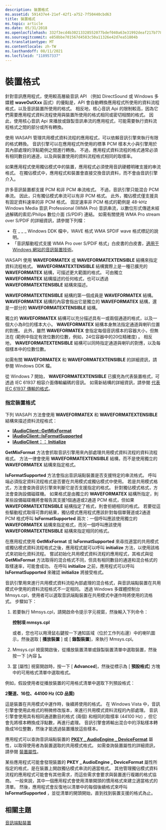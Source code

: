 ```yaml
---
description: 裝置格式
ms.assetid: 591437e4-21ef-42f1-a752-7f50440cbd63
title: 裝置格式
ms.topic: article
ms.date: 05/31/2018
ms.openlocfilehash: 332f3ecd4b30213328552077bdef040a63e31992deaf217b77838dd0cd0797f9
ms.sourcegitcommit: e858bbe701567d4583c50a11326e42d7ea51804b
ms.translationtype: MT
ms.contentlocale: zh-TW
ms.lasthandoff: 08/11/2021
ms.locfileid: "118957337"
---
```

# <a name="device-formats"></a>裝置格式

針對音訊應用程式，使用較高層級音訊 API （例如 DirectSound 或 Windows 多媒體 **waveOutXxx** 函式）的優點是，API 會自動轉換應用程式所使用的資料流程格式，以及音訊裝置所使用的格式。 相反地，核心音訊 Api 的限制較高，因為它們需要應用程式資料流程使用與裝置所使用的格式相同或密切相關的格式。 因此，使用核心音訊 Api 來播放或錄製音訊串流的應用程式，可能需要執行資料流程格式之間的部分或所有轉換。

使用 WASAPI 管理共用模式資料流程的應用程式，可以依賴音訊引擎來執行有限的格式轉換。 音訊引擎可以在應用程式所使用的標準 PCM 樣本大小與引擎用於其內部處理的浮點範例之間進行轉換。 不過，應用程式資料流程的格式通常必須有相同數目的通道，以及與裝置使用的資料流程格式相同的取樣率。

如果應用程式使用獨佔模式中的裝置，應用程式必須使用音訊硬體明確支援的串流格式。 在獨佔模式中，應用程式和裝置會直接交換音訊資料，而不會由音訊引擎介入。

許多音訊裝置都支援 PCM 和非 PCM 串流格式。 不過，音訊引擎只能混合 PCM 串流。 因此，只有獨佔模式串流可以有非 PCM 格式。 此外，獨佔模式僅支援具有固定資料速率的非 PCM 格式。 固定速率非 PCM 格式的範例是 48-kHz Windows Media 音訊 Professional (WMA Pro) 音訊串流，以數位形式傳遞未經過解碼的索尼/Philips 數位介面 (S/PDIF) 連結。 如需有關使用 WMA Pro stream over S/PDIF 的詳細資訊，請參閱下列檔：

-   在 \_ \_ \_ Windows DDK 檔中，WAVE 格式 WMA SPDIF wave 格式標記的說明。
-   「音訊驅動程式支援 WMA Pro over S/PDIF 格式」白皮書的白皮書，[適用于 Windows 網站的音訊裝置技術](https://www.microsoft.com/whdc/device/audio/default.mspx)。

WASAPI 使用 **WAVEFORMATEX** 或 **WAVEFORMATEXTENSIBLE** 結構來指定資料流程格式。 **WAVEFORMATEXTENSIBLE** 結構實際上是一種已擴充的 **WAVEFORMATEX** 結構，可描述更大範圍的格式。 可由獨立 **WAVEFORMATEX** 結構描述的任何格式，也可以透過 **WAVEFORMATEXTENSIBLE** 結構來描述。

**WAVEFORMATEXTENSIBLE** 結構的第一個成員是 **WAVEFORMATEX** 結構。 **WAVEFORMATEX** 結構的內容會指出它是獨立的 **WAVEFORMATEX** 結構，還是一部分的 **WAVEFORMATEXTENSIBLE** 結構。

獨立的 **WAVEFORMATEX** 結構可以充分描述具有一或兩個通道的格式，以及一個大小為8位的樣本大小。 **WAVEFORMATEX** 結構本身無法指定通道與喇叭位置的對應。 此外，雖然 **WAVEFORMATEX** 會指定每個音訊樣本的容器大小，但無法在 (範例中指定有效位數的位數，例如，24位容器中的20位精確度) 。 相反地， **WAVEFORMATEXTENSIBLE** 結構可以同時指定通道與喇叭的對應，以及每個樣本中的位數位數。

如需有關 **WAVEFORMATEX** 和 **WAVEFORMATEXTENSIBLE** 的詳細資訊，請參閱 Windows DDK 檔。

從 Windows 7 開始， **WAVEFORMATEXTENSIBLE** 已擴充為代表裝置格式，可透過 IEC 61937 相容介面傳輸編碼的音訊。 如需新結構的詳細資訊，請參閱 [代表 IEC 61937 傳輸的格式](representing-formats-for-iec-61937-transmissions.md)。

### <a name="specifying-the-device-format"></a>指定裝置格式

下列 WASAPI 方法會使用 **WAVEFORMATEX** 和 **WAVEFORMATEXTENSIBLE** 結構來描述資料流程格式：

-   [**IAudioClient::GetMixFormat**](/windows/desktop/api/Audioclient/nf-audioclient-iaudioclient-getmixformat)
-   [**IAudioClient::IsFormatSupported**](/windows/desktop/api/Audioclient/nf-audioclient-iaudioclient-isformatsupported)
-   [**IAudioClient：： Initialize**](/windows/desktop/api/Audioclient/nf-audioclient-iaudioclient-initialize)

**GetMixFormat** 方法會抓取音訊引擎用來內部處理共用模式資料流程的資料流程格式。 方法一律會使用 **WAVEFORMATEXTENSIBLE** 結構，而不是使用獨立的 **WAVEFORMATEX** 結構來指定格式。

**IsFormatSupported** 方法會指出音訊端點裝置是否支援特定的串流格式。 呼叫端必須指定資料流程格式是否要在共用模式或獨佔模式中使用。 若是共用模式格式，方法會查詢音訊引擎來判斷它是否支援指定的格式。 針對獨佔模式格式，方法會查詢設備磁碟機。 如果格式是由獨立的 **WAVEFORMATEX** 結構所指定，則某些設備磁碟機將會報告其支援1個通道或2通道 PCM 格式，但如果 **WAVEFORMATEXTENSIBLE** 結構指定了格式，則會拒絕相同的格式。 若要從這些驅動程式取得可靠的結果，獨佔模式應用程式應該針對每個單聲道或2通道 PCM 格式呼叫 **IsFormatSupported** 兩次：一個呼叫應該使用獨立的 **WAVEFORMATEX** 結構來指定格式，而另一個呼叫應該使用 **WAVEFORMATEXTENSIBLE** 結構來指定相同的格式。

在應用程式使用 **GetMixFormat** 或 **IsFormatSupported** 來尋找適當的共用模式或獨佔模式資料流程格式之後，應用程式就可以呼叫 **initialize** 方法，以使用該格式來初始化資料流程。 嘗試初始化共用模式資料流程的應用程式，其格式與從 **GetMixFormat** 方法取得的混合格式不同，但具有相同數目的通道和混合格式的取樣速率，可能會成功。 在呼叫 **initialize** 之前，應用程式可以呼叫 **IsFormatSupported** 來確認 **initialize** 將接受格式。

音訊引擎用來進行共用模式資料流程內部處理的混合格式，與音訊端點裝置在共用模式中使用的資料流程格式不一定相同。 透過 Windows 多媒體控制台 Mmsys.cpl，使用者可以選取音訊端點裝置在共用模式中運作時將使用的流格式。 步驟如下：

1.  若要執行 Mmsys.cpl，請開啟命令提示字元視窗，然後輸入下列命令：

    **控制項 mmsys.cpl**

    或者，您也可以用滑鼠右鍵按一下通知區域（位於工作列右邊）中的喇叭圖示，然後選取 [ **播放裝置** ] 或 [ **錄製裝置**]，來執行 Mmsys.cpl。

2.  Mmsys.cpl 視窗開啟後，從播放裝置清單或錄製裝置清單中選取裝置，然後按一下 [內容 **]。**
3.  當 [屬性] 視窗開啟時，按一下 [ **Advanced**]，然後從標示為 [ **預設格式**] 方塊中的可用格式清單中選取格式。

例如，假設使用者從播放裝置的可用格式清單中選取下列預設格式：

**2聲道、16位、44100 Hz (CD 品質)**

這是裝置在共用模式中運作時，後續將使用的格式。 在 Windows Vista 中，音訊引擎會使用此格式的稍微修改版本，來進行共用模式資料流程的內部處理。 音訊引擎會使用具有相同通道數目的格式 (兩個) 和相同的取樣率 (44100 Hz) ，但它會先將樣本轉換成浮點數，再進行處理。 音訊引擎會將輸出混合中的浮點樣本轉換成16位整數，然後才能透過裝置播放這些樣本。

應用程式可以查詢音訊端點裝置的 [**PKEY \_ AudioEngine \_ DeviceFormat**](pkey-audioengine-deviceformat.md) 屬性，以取得使用者為裝置選取的共用模式格式。 如需查詢裝置屬性的詳細資訊，請參閱 [裝置屬性](device-properties.md)。

某些應用程式可能會發現裝置的 **PKEY \_ AudioEngine \_ DeviceFormat** 屬性所指定的格式，是在裝置上開啟獨佔模式串流的適當格式。 其他管理獨佔模式資料流程的應用程式可能會有其他需求，而這些需求會要求與裝置進行複雜的格式協商。 一般來說，其中一個應用程式會使用清單開頭的慣用格式來建立適當格式的清單。 然後，應用程式會反復地以清單中的每個後續格式來呼叫 **IsFormatSupported** ，並從清單的開頭開始，直到找到裝置支援的格式為止。

## <a name="related-topics"></a>相關主題

<dl> <dt>

[音訊端點裝置](audio-endpoint-devices.md)
</dt> </dl>

 

 



